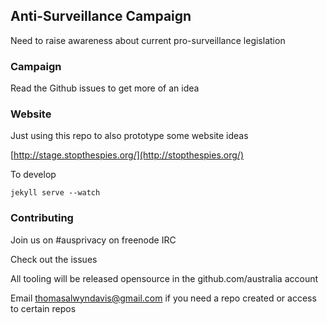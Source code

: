 ## Anti-Surveillance Campaign

Need to raise awareness about current pro-surveillance legislation

### Campaign

Read the Github issues to get more of an idea


### Website

Just using this repo to also prototype some website ideas

[http://stage.stopthespies.org/](http://stopthespies.org/)

To develop

```
jekyll serve --watch
```

### Contributing

Join us on #ausprivacy on freenode IRC

Check out the issues

All tooling will be released opensource in the github.com/australia account

Email thomasalwyndavis@gmail.com if you need a repo created or access to certain repos
